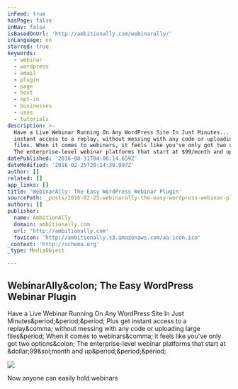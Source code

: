 ```yaml
---
inFeed: true
hasPage: false
inNav: false
isBasedOnUrl: 'http://ambitionally.com/webinarally/'
inLanguage: en
starred: true
keywords:
  - webinar
  - wordpress
  - email
  - plugin
  - page
  - host
  - opt-in
  - businesses
  - uses
  - tutorials
description: >-
  Have a Live Webinar Running On Any WordPress Site In Just Minutes... Plus get
  instant access to a replay, without messing with any code or uploading large
  files. When it comes to webinars, it feels like you've only got two options:
  The enterprise-level webinar platforms that start at $99/month and up...
datePublished: '2016-08-31T04:06:14.659Z'
dateModified: '2016-02-25T20:14:38.997Z'
author: []
related: []
app_links: []
title: 'WebinarAlly: The Easy WordPress Webinar Plugin'
sourcePath: _posts/2016-02-25-webinarally-the-easy-wordpress-webinar-plugin.md
authors: []
publisher:
  name: AmbitionAlly
  domain: ambitionally.com
  url: 'http://ambitionally.com'
  favicon: 'http://ambitionally.s3.amazonaws.com/aa-icon.ico'
_context: 'http://schema.org'
_type: MediaObject

---
```

<article style=""><h1>WebinarAlly&amp;colon; The Easy WordPress Webinar Plugin</h1><p>Have a Live Webinar Running On Any WordPress Site In Just Minutes&amp;period;&amp;period;&amp;period; Plus get instant access to a replay&amp;comma; without messing with any code or uploading large files&amp;period; When it comes to webinars&amp;comma; it feels like you've only got two options&amp;colon; The enterprise-level webinar platforms that start at &amp;dollar;99&amp;sol;month and up&amp;period;&amp;period;&amp;period;</p><img src="http://ambitionally.com/wp-content/uploads/2015/09/nathalie-holding-computer.jpg" /></article>

Now anyone can easily hold webinars